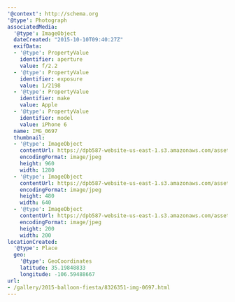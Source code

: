 ```yaml
---
'@context': http://schema.org
'@type': Photograph
associatedMedia:
  '@type': ImageObject
  dateCreated: "2015-10-10T09:40:27Z"
  exifData:
  - '@type': PropertyValue
    identifier: aperture
    value: f/2.2
  - '@type': PropertyValue
    identifier: exposure
    value: 1/2198
  - '@type': PropertyValue
    identifier: make
    value: Apple
  - '@type': PropertyValue
    identifier: model
    value: iPhone 6
  name: IMG_0697
  thumbnail:
  - '@type': ImageObject
    contentUrl: https://dpb587-website-us-east-1.s3.amazonaws.com/asset/gallery/2015-balloon-fiesta/8326351-img-0697~1280.jpg
    encodingFormat: image/jpeg
    height: 960
    width: 1280
  - '@type': ImageObject
    contentUrl: https://dpb587-website-us-east-1.s3.amazonaws.com/asset/gallery/2015-balloon-fiesta/8326351-img-0697~640w.jpg
    encodingFormat: image/jpeg
    height: 480
    width: 640
  - '@type': ImageObject
    contentUrl: https://dpb587-website-us-east-1.s3.amazonaws.com/asset/gallery/2015-balloon-fiesta/8326351-img-0697~200x200.jpg
    encodingFormat: image/jpeg
    height: 200
    width: 200
locationCreated:
  '@type': Place
  geo:
    '@type': GeoCoordinates
    latitude: 35.19848833
    longitude: -106.59488667
url:
- /gallery/2015-balloon-fiesta/8326351-img-0697.html
---
```

